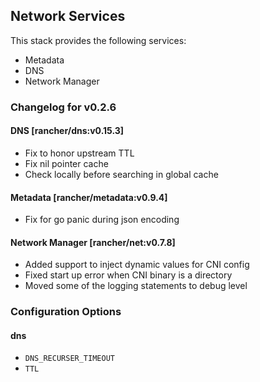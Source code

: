## Network Services

This stack provides the following services:

* Metadata
* DNS
* Network Manager

### Changelog for v0.2.6

#### DNS [rancher/dns:v0.15.3]
* Fix to honor upstream TTL
* Fix nil pointer cache
* Check locally before searching in global cache

#### Metadata [rancher/metadata:v0.9.4]
* Fix for go panic during json encoding

#### Network Manager [rancher/net:v0.7.8]
* Added support to inject dynamic values for CNI config
* Fixed start up error when CNI binary is a directory
* Moved some of the logging statements to debug level

### Configuration Options

#### dns

* `DNS_RECURSER_TIMEOUT`
* `TTL`
